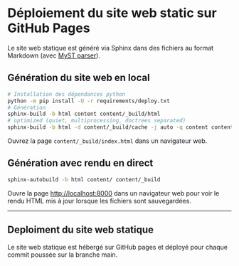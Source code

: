 # Déploiement du site web static sur GitHub Pages

Le site web statique est généré via Sphinx dans des fichiers au format Markdown (avec [MyST parser](https://myst-parser.readthedocs.io/en/latest/)).

## Génération du site web en local

```bash
# Installation des dépendances python
python -m pip install -U -r requirements/deploy.txt
# Génération
sphinx-build -b html content content/_build/html
# optimized (quiet, multiprocessing, doctrees separated)
sphinx-build -b html -d content/_build/cache -j auto -q content content/_build/html
```

Ouvrez la page `content/_build/index.html` dans un navigateur web.

## Génération avec rendu en direct

```bash
sphinx-autobuild -b html content/ content/_build
```

Ouvre la page <http://localhost:8000> dans un navigateur web pour voir le rendu HTML mis à jour lorsque les fichiers sont sauvegardées.

---

## Deploiment du site web statique

Le site web statique est hébergé sur GitHub pages et déployé pour chaque commit poussée sur la branche main.
